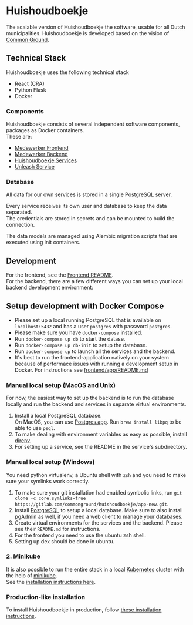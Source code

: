 # Huishoudboekje
The scalable version of Huishoudboekje the software, usable for all Dutch municipalities.
Huishoudboekje is developed based on the vision of [Common Ground](https://commonground.nl).

## Technical Stack
Huishoudboekje uses the following technical stack
- React (CRA)
- Python Flask
- Docker

### Components
Huishoudboekje consists of several independent software components, packages as Docker containers.\
These are:
- [Medewerker Frontend](frontend/)
- [Medewerker Backend](backend/)
- [Huishoudboekje Services](services/)
- [Unleash Service](unleash_service/)

### Database
All data for our own services is stored in a single PostgreSQL server. 

Every service receives its own user and database to keep the data separated. \
The credentials are stored in secrets and can be mounted to build the connection.

The data models are managed using Alembic migration scripts that are executed using init containers.

## Development
For the frontend, see the [Frontend README](./frontend/app/README.md). \
For the backend, there are a few different ways you can set up your local backend development environment:

## Setup development with Docker Compose
- Please set up a local running PostgreSQL that is available on `localhost:5432` and has a user `postgres` with password `postgres`.
- Please make sure you have `docker-compose` installed.
- Run `docker-compose up db` to start the datase.
- Run `docker-compose up db-init` to setup the database.
- Run `docker-compose up` to launch all the services and the backend.
- It's best to run the frontend-application natively on your system because of performace issues with running a development setup in Docker. For instructions see [frontend/app/README.md](./frontend/app/README.md)

### Manual local setup (MacOS and Unix)
For now, the easiest way to set up the backend is to run the database locally and run the backend and services 
in separate virtual environments.

1. Install a local PostgreSQL database.  
   On MacOS, you can use [Postgres.app](https://postgresapp.com/). Run `brew install libpq` to be able to use `psql`.  
1. To make dealing with environment variables as easy as possible, install [direnv](https://direnv.net/).
1. For setting up a service, see the README in the service's subdirectory.

### Manual local setup (Windows)
You need python virtualenv, a Ubuntu shell with `zsh` and you need to make sure your symlinks work correctly.

1. To make sure your git installation had enabled symbolic links, run `git clone -c core.symlinks=true https://gitlab.com/commonground/huishoudboekje/app-new.git`.
1. Install [PostgreSQL](https://www.postgresql.org/download/windows/) to setup a local database. Make sure to also install pgAdmin as well, if you need a web client to manage your databases.
1. Create virtual environments for the services and the backend. Please see their `README.md` for instructions.
1. For the frontend you need to use the ubuntu zsh shell.
1. Setting up dex should be done in ubuntu.

### 2. Minikube
It is also possible to run the entire stack in a local [Kubernetes](https://kubernetes.io/) cluster with the help of 
[minikube](https://minikube.sigs.k8s.io/docs/). \
See the [installation instructions here](https://gitlab.com/commonground/huishoudboekje/app-new/-/wikis/Ontwikkeling/Minikube).

### Production-like installation
To install Huishoudboekje in production, follow [these installation instructions](https://gitlab.com/commonground/huishoudboekje/app-new/-/wikis/Handleidingen/Installatie).